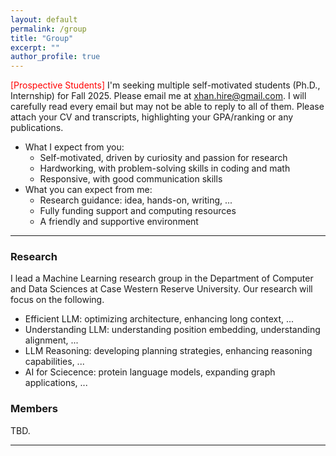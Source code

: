```yaml
---
layout: default
permalink: /group
title: "Group"
excerpt: ""
author_profile: true
---
```



<span style="color:red">[Prospective Students]</span> I'm seeking multiple self-motivated students (Ph.D., Internship) for Fall 2025. Please email me at <a href="mailto:xhan.hire@gmail.com"  target="_blank">xhan.hire@gmail.com</a>. I will carefully read every email but may not be able to reply to all of them. Please attach your CV and transcripts, highlighting your GPA/ranking or any publications.
  - What I expect from you: 
    - Self-motivated, driven by curiosity and passion for research
    - Hardworking, with problem-solving skills in coding and math
    - Responsive, with good communication skills
  - What you can expect from me:
    - Research guidance: idea, hands-on, writing, ...
    - Fully funding support and computing resources
    - A friendly and supportive environment

---

### Research
I lead a Machine Learning research group in the Department of Computer and Data Sciences at Case Western Reserve University. Our research will focus on the following.

- Efficient LLM: optimizing architecture, enhancing long context, ...
- Understanding LLM: understanding position embedding, understanding alignment, ...
- LLM Reasoning: developing planning strategies, enhancing reasoning capabilities, ...
- AI for Sciecence: protein language models, expanding graph applications, ...


### Members

TBD.

---
<!-- <span style="color:red">More information coming soon...</span> -->


